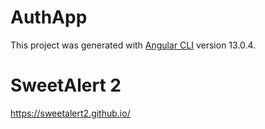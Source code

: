 # AuthApp

This project was generated with [Angular CLI](https://github.com/angular/angular-cli) version 13.0.4.

# SweetAlert 2
https://sweetalert2.github.io/


